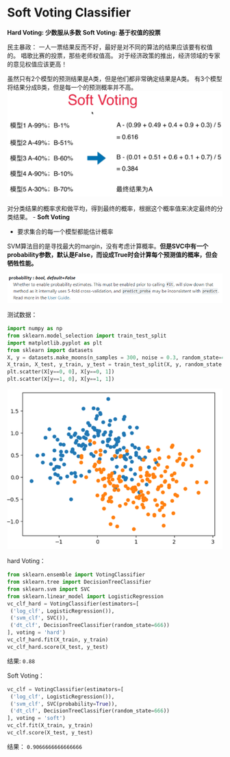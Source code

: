 # Soft Voting Classifier

**Hard Voting: 少数服从多数**
**Soft Voting: 基于权值的投票**

民主暴政： 一人一票结果反而不好，最好是对不同的算法的结果应该要有权值的。
唱歌比赛的投票，那些老师权值高。 
对于经济政策的推出，经济领域的专家的意见权值应该更高！

虽然只有2个模型的预测结果是A类，但是他们都非常确定结果是A类。 有3个模型将结果分成B类，但是每一个的预测概率并不高。
![](images/SoftVoting.png)

对分类结果的概率求和做平均，得到最终的概率，根据这个概率值来决定最终的分类结果。 - **Soft Voting**
- 要求集合的每一个模型都能估计概率

SVM算法目的是寻找最大的margin，没有考虑计算概率。**但是SVC中有一个probability参数，默认是False，而设成True时会计算每个预测值的概率，但会牺牲性能。** 

![](images/proba-svc.png)

测试数据：
```python
import numpy as np
from sklearn.model_selection import train_test_split
import matplotlib.pyplot as plt
from sklearn import datasets
X, y = datasets.make_moons(n_samples = 300, noise = 0.3, random_state=42)
X_train, X_test, y_train, y_test = train_test_split(X, y, random_state = 42)
plt.scatter(X[y==0, 0], X[y==0, 1])
plt.scatter(X[y==1, 0], X[y==1, 1])
```
![](images/13-2-test-data.png)

hard Voting：
```python
from sklearn.ensemble import VotingClassifier
from sklearn.tree import DecisionTreeClassifier
from sklearn.svm import SVC
from sklearn.linear_model import LogisticRegression
vc_clf_hard = VotingClassifier(estimators=[
 ('log_clf', LogisticRegression()),
 ('svm_clf', SVC()),
 ('dt_clf', DecisionTreeClassifier(random_state=666))   
], voting = 'hard')
vc_clf_hard.fit(X_train, y_train)
vc_clf_hard.score(X_test, y_test)

```
结果:
`0.88`

Soft Voting：
```python
vc_clf = VotingClassifier(estimators=[
 ('log_clf', LogisticRegression()),
 ('svm_clf', SVC(probability=True)),
 ('dt_clf', DecisionTreeClassifier(random_state=666))   
], voting = 'soft')
vc_clf.fit(X_train, y_train)
vc_clf.score(X_test, y_test)
```
结果：
`0.9066666666666666`